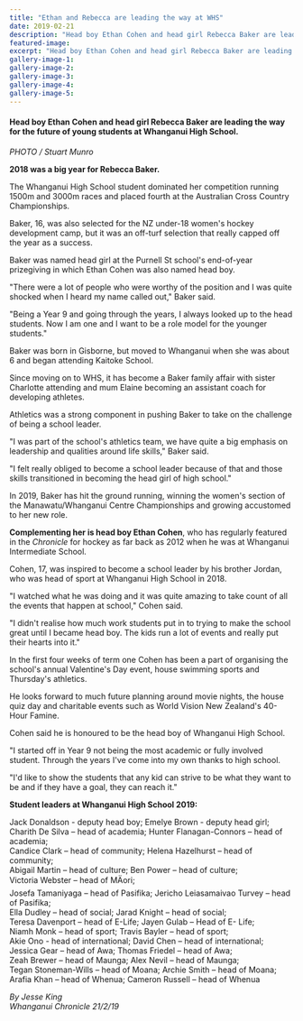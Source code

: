 ```yaml
---
title: "Ethan and Rebecca are leading the way at WHS"
date: 2019-02-21
description: "Head boy Ethan Cohen and head girl Rebecca Baker are leading the way for the future of young students at WHS..."
featured-image: 
excerpt: "Head boy Ethan Cohen and head girl Rebecca Baker are leading the way for the future of young students at Whanganui High School."
gallery-image-1: 
gallery-image-2: 
gallery-image-3: 
gallery-image-4: 
gallery-image-5: 
---
```


<h4><span>Head boy Ethan Cohen and head girl Rebecca Baker are leading the way for the future of young students at Whanganui High School. <br /><em></em></span></h4>
<p><span><em>PHOTO / Stuart Munro</em></span></p>
<p class="element element-paragraph"><strong>2018 was a big year for Rebecca Baker.</strong></p>
<p class="element element-paragraph">The Whanganui High School student dominated her competition running 1500m and 3000m races and placed fourth at the Australian Cross Country Championships.</p>
<p class="element element-paragraph">Baker, 16, was also selected for the NZ under-18 women's hockey development camp, but it was an off-turf selection that really capped off the year as a success.</p>
<p class="element element-paragraph">Baker was named head girl at the Purnell St school's end-of-year prizegiving in which Ethan Cohen was also named head boy.</p>
<p class="element element-paragraph">"There were a lot of people who were worthy of the position and I was quite shocked when I heard my name called out," Baker said.</p>
<p class="element element-paragraph">"Being a Year 9 and going through the years, I always looked up to the head students. Now I am one and I want to be a role model for the younger students."</p>
<p class="element element-paragraph">Baker was born in Gisborne, but moved to Whanganui when she was about 6 and began attending Kaitoke School.</p>
<p class="element element-paragraph">Since moving on to WHS, it has become a Baker family affair with sister Charlotte attending and mum Elaine becoming an assistant coach for developing athletes.</p>
<p class="element element-paragraph">Athletics was a strong component in pushing Baker to take on the challenge of being a school leader.</p>
<p class="element element-paragraph">"I was part of the school's athletics team, we have quite a big emphasis on leadership and qualities around life skills," Baker said.</p>
<p class="element element-paragraph">"I felt really obliged to become a school leader because of that and those skills transitioned in becoming the head girl of high school."</p>
<p class="element element-paragraph">In 2019, Baker has hit the ground running, winning the women's section of the Manawatu/Whanganui Centre Championships and growing accustomed to her new role.</p>
<p class="element element-paragraph"><strong>Complementing her is head boy Ethan Cohen</strong>, who has regularly featured in the&nbsp;<em>Chronicle</em>&nbsp;for hockey as far back as 2012 when he was at Whanganui Intermediate School.</p>
<p class="element element-paragraph">Cohen, 17, was inspired to become a school leader by his brother Jordan, who was head of sport at Whanganui High School in 2018.</p>
<p class="element element-paragraph">"I watched what he was doing and it was quite amazing to take count of all the events that happen at school," Cohen said.</p>
<p class="element element-paragraph">"I didn't realise how much work students put in to trying to make the school great until I became head boy. The kids run a lot of events and really put their hearts into it."</p>
<p class="element element-paragraph">In the first four weeks of term one Cohen has been a part of organising the school's annual Valentine's Day event, house swimming sports and Thursday's athletics.</p>
<p class="element element-paragraph">He looks forward to much future planning around movie nights, the house quiz day and charitable events such as World Vision New Zealand's 40-Hour Famine.</p>
<p class="element element-paragraph">Cohen said he is honoured to be the head boy of Whanganui High School.</p>
<p class="element element-paragraph">"I started off in Year 9 not being the most academic or fully involved student. Through the years I've come into my own thanks to high school.</p>
<p class="element element-paragraph">"I'd like to show the students that any kid can strive to be what they want to be and if they have a goal, they can reach it."</p>
<p class="element element-paragraph"><strong>Student leaders at Whanganui High School 2019:</strong></p>
<p class="element element-paragraph">Jack Donaldson - deputy head boy; Emelye Brown - deputy head girl; <br />Charith De Silva &ndash; head of academia; Hunter Flanagan-Connors &ndash; head of academia; <br />Candice Clark &ndash; head of community; Helena Hazelhurst &ndash; head of community; <br />Abigail Martin &ndash; head of culture; Ben Power &ndash; head of culture; <br />Victoria Webster &ndash; head of MÄori; <br />Josefa Tamaniyaga &ndash; head of Pasifika; Jericho Leiasamaivao Turvey &ndash; head of Pasifika; <br />Ella Dudley &ndash; head of social; Jarad Knight &ndash; head of social; <br />Teresa Davenport &ndash; head of E-Life; Jayen Gulab &ndash; Head of E- Life; <br />Niamh Monk &ndash; head of sport; Travis Bayler &ndash; head of sport; <br />Akie Ono - head of international; David Chen &ndash; head of international; <br />Jessica Gear &ndash; head of Awa; Thomas Friedel &ndash; head of Awa; <br />Zeah Brewer &ndash; head of Maunga; Alex Nevil &ndash; head of Maunga; <br />Tegan Stoneman-Wills &ndash; head of Moana; Archie Smith &ndash; head of Moana; <br />Arafia Khan &ndash; head of Whenua; Cameron Russell &ndash; head of Whenua</p>
<p class="element element-paragraph"><em>By Jesse King</em><br /><em>Whanganui Chronicle 21/2/19</em></p>

